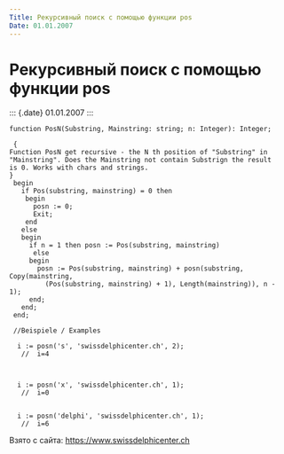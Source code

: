 ```yaml
---
Title: Рекурсивный поиск с помощью функции pos
Date: 01.01.2007
---
```



Рекурсивный поиск с помощью функции pos
=======================================

::: {.date}
01.01.2007
:::

    function PosN(Substring, Mainstring: string; n: Integer): Integer;
     
     { 
    Function PosN get recursive - the N th position of "Substring" in 
    "Mainstring". Does the Mainstring not contain Substrign the result 
    is 0. Works with chars and strings. 
    }
     begin
       if Pos(substring, mainstring) = 0 then
        begin
          posn := 0;
          Exit;
        end
       else
       begin
         if n = 1 then posn := Pos(substring, mainstring)
          else
         begin
           posn := Pos(substring, mainstring) + posn(substring, Copy(mainstring,
             (Pos(substring, mainstring) + 1), Length(mainstring)), n - 1);
         end;
       end;
     end;
     
     //Beispiele / Examples 
     
      i := posn('s', 'swissdelphicenter.ch', 2);
       //  i=4 
     
     
     
      i := posn('x', 'swissdelphicenter.ch', 1);
       //  i=0 
     
     
      i := posn('delphi', 'swissdelphicenter.ch', 1);
       //  i=6 

Взято с сайта: <https://www.swissdelphicenter.ch>

 
